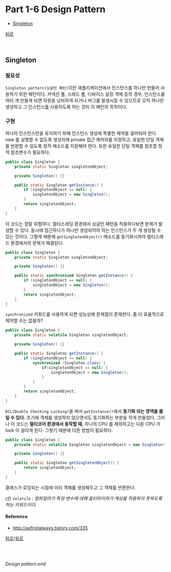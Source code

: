 # Part 1-6 Design Pattern

* [Singleton](#singleton)

[뒤로](https://github.com/jihyeonmun/JavaInterview)

</br>

## Singleton

### 필요성

`Singleton pattern(싱글턴 패턴)`이란 애플리케이션에서 인스턴스를 하나만 만들어 사용하기 위한 패턴이다. 커넥션 풀, 스레드 풀, 디바이스 설정 객체 등의 경우, 인스턴스를 여러 개 만들게 되면 자원을 낭비하게 되거나 버그를 발생시킬 수 있으므로 오직 하나만 생성하고 그 인스턴스를 사용하도록 하는 것이 이 패턴의 목적이다.

### 구현

하나의 인스턴스만을 유지하기 위해 인스턴스 생성에 특별한 제약을 걸어둬야 한다. new 를 실행할 수 없도록 생성자에 private 접근 제어자를 지정하고, 유일한 단일 객체를 반환할 수 있도록 정적 메소드를 지원해야 한다. 또한 유일한 단일 객체를 참조할 정적 참조변수가 필요하다.

```java
public class Singleton {
    private static Singleton singletonObject;

    private Singleton() {}

    public static Singleton getInstance() {
        if (singletonObject == null) {
            singletonObject = new Singleton();
        }
        return singletonObject;
    }
}
```

이 코드는 정말 위험하다. 멀티스레딩 환경에서 싱글턴 패턴을 적용하다보면 문제가 발생할 수 있다. 동시에 접근하다가 하나만 생성되어야 하는 인스턴스가 두 개 생성될 수 있는 것이다. 그렇게 때문에 `getSingletonObject()` 메소드를 동기화시켜야 멀티스레드 환경에서의 문제가 해결된다.

```java
public class Singleton {
    private static Singleton singletonObject;

    private Singleton() {}

    public static synchronized Singleton getInstance() {
        if (singletonObject == null) {
            singletonObject = new Singleton();
        }
        return singletonObject;
    }
}
```

`synchronized` 키워드를 사용하게 되면 성능상에 문제점이 존재한다. 좀 더 효율적으로 제어할 수는 없을까?

```java
public class Singleton {
    private static volatile Singleton singletonObject;

    private Singleton() {}

    public static Singleton getInstance() {
        if (singletonObject == null) {
            synchronized (Singleton.class) {
                if(singletonObject == null) {
                    singletonObject = new Singleton();
                }
            }
        }
        return singletonObject;
    }
}
```

`DCL(Double Checking Locking)`을 써서 `getInstance()`에서 **동기화 되는 영역을 줄일 수 있다.** 초기에 객체를 생성하지 않으면서도 동기화하는 부분을 작게 만들었다. 그러나 이 코드는 **멀티코어 환경에서 동작할 때,** 하나의 CPU 를 제외하고는 다른 CPU 가 lock 이 걸리게 된다. 그렇기 때문에 다른 방법이 필요하다.

```java
public class Singleton {
    private static volatile Singleton singletonObject = new Singleton();

    private Singleton() {}

    public static Singleton getSingletonObject() {
        return singletonObject;
    }
}
```

클래스가 로딩되는 시점에 미리 객체를 생성해두고 그 객체를 반환한다.

_cf) `volatile` : 컴파일러가 특정 변수에 대해 옵티마이져가 캐싱을 적용하지 못하도록 하는 키워드이다._

#### Reference

* http://asfirstalways.tistory.com/335

[뒤로](https://github.com/jihyeonmun/JavaInterview)/[위로](#part-1-6-design-pattern)

</br>

</br>

_Design pattern.end_
